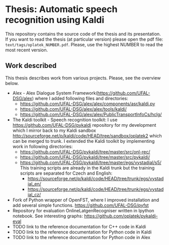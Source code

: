 Thesis: Automatic speech recognition using Kaldi
================================================
This repository contains the source code of the thesis and its presentation.
If you want to read the thesis (at particular version) please open the pdf file: `text/tags/oplatek_NUMBER.pdf`. 
Please, use the highest NUMBER to read the most recent version.

Work described
--------------
This thesis describes work from various projects.
Please, see the overview below.

 * Alex - Alex Dialogue System Framework(https://github.com/UFAL-DSG/alex) where I added following files and directories:
    * https://github.com/UFAL-DSG/alex/alex/components/asr/kaldi.py
    * https://github.com/UFAL-DSG/alex/alex/tools/kaldi/
    * https://github.com/UFAL-DSG/alex/alex/PublicTransportInfoCs/hclg/
 * The Kaldi toolkit - Speech recognition toolkit: I use https://github.com/UFAL-DSG/pykaldi repository for my development which I mirror back to my Kaldi sandbox http://sourceforge.net/p/kaldi/code/HEAD/tree/sandbox/oplatek2 which  can be merged to trunk. I extended the Kaldi toolkit by implementing work in following directories:
    * https://github.com/UFAL-DSG/pykaldi/tree/master/src/onl-rec/
    * https://github.com/UFAL-DSG/pykaldi/tree/master/src/pykaldi/
    * https://github.com/UFAL-DSG/pykaldi/tree/master/egs/vystadial/s5/
      This training scripts are already in the Kaldi trunk but the training scripts are separated for Czech and English:
         * https://sourceforge.net/p/kaldi/code/HEAD/tree/trunk/egs/vystadial_en/
         * https://sourceforge.net/p/kaldi/code/HEAD/tree/trunk/egs/vystadial_cz/
 * Fork of Python wrapper of OpenFST, where I improved installation and add several simple functions.
   https://github.com/UFAL-DSG/pyfst
 * Repository for evaluation OnlineLatgenRecogniser written in Ipython notebook. See interesting graphs:
   https://github.com/oplatek/pykaldi-eval
 * TODO link to the reference documentation for C++ code in Kaldi
 * TODO link to the reference documentation for Python code in Kaldi
 * TODO link to the reference documentation for Python code in Alex
